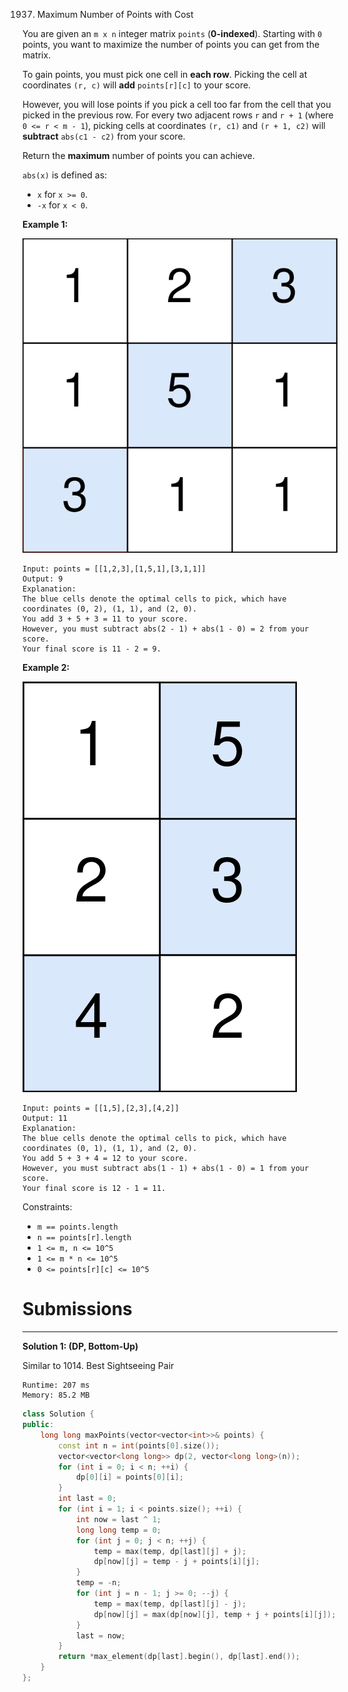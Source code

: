 1937. Maximum Number of Points with Cost

You are given an `m x n` integer matrix `points` (**0-indexed**). Starting with `0` points, you want to maximize the number of points you can get from the matrix.

To gain points, you must pick one cell in **each row**. Picking the cell at coordinates `(r, c)` will **add** `points[r][c]` to your score.

However, you will lose points if you pick a cell too far from the cell that you picked in the previous row. For every two adjacent rows `r` and `r + 1` (where `0 <= r < m - 1`), picking cells at coordinates `(r, c1)` and `(r + 1, c2)` will **subtract** `abs(c1 - c2)` from your score.

Return the **maximum** number of points you can achieve.

`abs(x)` is defined as:

* `x` for `x >= 0`.
* `-x` for `x < 0`.
 

**Example 1:**

![1937_screenshot-2021-07-12-at-13-40-26-diagram-drawio-diagrams-net.png](img/1937_screenshot-2021-07-12-at-13-40-26-diagram-drawio-diagrams-net.png)
```
Input: points = [[1,2,3],[1,5,1],[3,1,1]]
Output: 9
Explanation:
The blue cells denote the optimal cells to pick, which have coordinates (0, 2), (1, 1), and (2, 0).
You add 3 + 5 + 3 = 11 to your score.
However, you must subtract abs(2 - 1) + abs(1 - 0) = 2 from your score.
Your final score is 11 - 2 = 9.
```

**Example 2:**

![1937_screenshot-2021-07-12-at-13-42-14-diagram-drawio-diagrams-net.png](img/1937_screenshot-2021-07-12-at-13-42-14-diagram-drawio-diagrams-net.png)
```
Input: points = [[1,5],[2,3],[4,2]]
Output: 11
Explanation:
The blue cells denote the optimal cells to pick, which have coordinates (0, 1), (1, 1), and (2, 0).
You add 5 + 3 + 4 = 12 to your score.
However, you must subtract abs(1 - 1) + abs(1 - 0) = 1 from your score.
Your final score is 12 - 1 = 11.
```

Constraints:

* `m == points.length`
* `n == points[r].length`
* `1 <= m, n <= 10^5`
* `1 <= m * n <= 10^5`
* `0 <= points[r][c] <= 10^5`

# Submissions
---
**Solution 1: (DP, Bottom-Up)**

Similar to 1014. Best Sightseeing Pair

```
Runtime: 207 ms
Memory: 85.2 MB
```
```c++
class Solution {
public:
    long long maxPoints(vector<vector<int>>& points) {
        const int n = int(points[0].size());
        vector<vector<long long>> dp(2, vector<long long>(n));
        for (int i = 0; i < n; ++i) {
            dp[0][i] = points[0][i];
        }
        int last = 0;
        for (int i = 1; i < points.size(); ++i) {
            int now = last ^ 1;
            long long temp = 0;
            for (int j = 0; j < n; ++j) {
                temp = max(temp, dp[last][j] + j);
                dp[now][j] = temp - j + points[i][j];
            }
            temp = -n;
            for (int j = n - 1; j >= 0; --j) {
                temp = max(temp, dp[last][j] - j);
                dp[now][j] = max(dp[now][j], temp + j + points[i][j]);
            }
            last = now;
        }
        return *max_element(dp[last].begin(), dp[last].end());
    }
};
```
